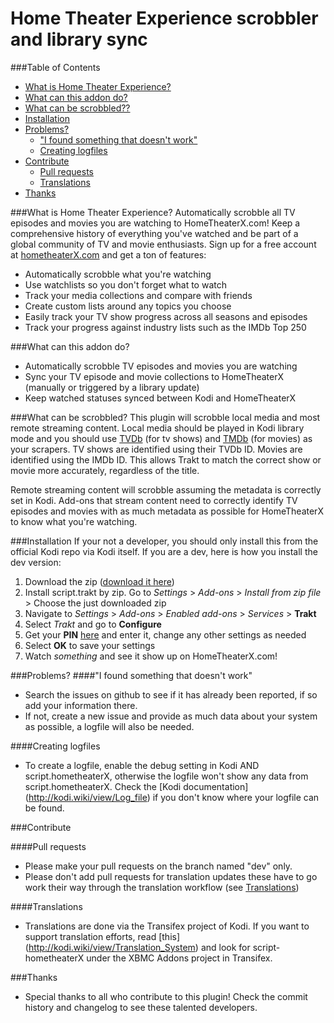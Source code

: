 Home Theater Experience scrobbler and library sync
==============================================

###Table of Contents
* [What is Home Theater Experience?](#what-is-home-theater-experience)
* [What can this addon do?](#what-can-this-addon-do)
* [What can be scrobbled??](#what-can-be-scrobbled)
* [Installation](#installation)
* [Problems?](#problems)
  * ["I found something that doesn't work"](#i-found-something-that-doesnt-work)
  * [Creating logfiles](#creating-logfiles)
* [Contribute](#contribute)
  * [Pull requests](#pull-requests)
  * [Translations](#translations)
* [Thanks](#thanks)

###What is Home Theater Experience?
Automatically scrobble all TV episodes and movies you are watching to HomeTheaterX.com! Keep a comprehensive history of everything you've watched and be part of a global community of TV and movie enthusiasts. Sign up for a free account at [hometheaterX.com](http://hometheaterX.com) and get a ton of features:

* Automatically scrobble what you're watching
* Use watchlists so you don't forget what to watch
* Track your media collections and compare with friends
* Create custom lists around any topics you choose
* Easily track your TV show progress across all seasons and episodes
* Track your progress against industry lists such as the IMDb Top 250

###What can this addon do?
* Automatically scrobble TV episodes and movies you are watching 
* Sync your TV episode and movie collections to HomeTheaterX (manually or triggered by a library update)
* Keep watched statuses synced between Kodi and HomeTheaterX

###What can be scrobbled?
This plugin will scrobble local media and most remote streaming content. Local media should be played in Kodi library mode and you should use [TVDb](http://thetvdb.com/) (for tv shows) and [TMDb](http://themoviedb.org) (for movies) as your scrapers. TV shows are identified using their TVDb ID. Movies are identified using the IMDb ID. This allows Trakt to match the correct show or movie more accurately, regardless of the title.

Remote streaming content will scrobble assuming the metadata is correctly set in Kodi. Add-ons that stream content need to correctly identify TV episodes and movies with as much metadata as possible for HomeTheaterX to know what you're watching.

###Installation
If your not a developer, you should only install this from the official Kodi repo via Kodi itself. If you are a dev, here is how you install the dev version:

1. Download the zip ([download it here](../../zipball/master))
2. Install script.trakt by zip. Go to *Settings* > *Add-ons* > *Install from zip file* > Choose the just downloaded zip
3. Navigate to *Settings* > *Add-ons* > *Enabled add-ons* > *Services* > **Trakt**
4. Select *Trakt* and go to **Configure**
5. Get your **PIN** [here](http://www.hometheaterx.com/apikey) and enter it, change any other settings as needed
6. Select **OK** to save your settings
7. Watch *something* and see it show up on HomeTheaterX.com!

###Problems?
####"I found something that doesn't work"
* Search the issues on github to see if it has already been reported, if so add your information there.
* If not, create a new issue and provide as much data about your system as possible, a logfile will also be needed.

####Creating logfiles
* To create a logfile, enable the debug setting in Kodi AND script.hometheaterX, otherwise the logfile won't show any data from script.hometheaterX. Check the [Kodi documentation] (http://kodi.wiki/view/Log_file) if you don't know where your logfile can be found.

###Contribute

####Pull requests
* Please make your pull requests on the branch named "dev" only. 
* Please don't add pull requests for translation updates these have to go work their way through the translation workflow (see [Translations](#translations))

####Translations
* Translations are done via the Transifex project of Kodi. If you want to support translation efforts, read [this] (http://kodi.wiki/view/Translation_System) and look for script-hometheaterX under the XBMC Addons project in Transifex.

###Thanks
* Special thanks to all who contribute to this plugin! Check the commit history and changelog to see these talented developers.

